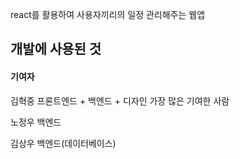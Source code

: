 react를 활용하여 사용자끼리의 일정 관리해주는 웹앱

## 개발에 사용된 것



#### 기여자
김혁중
프론트엔드 + 백엔드 + 디자인
가장 많은 기여한 사람

노정우
백엔드

김상우
백엔드(데이터베이스)